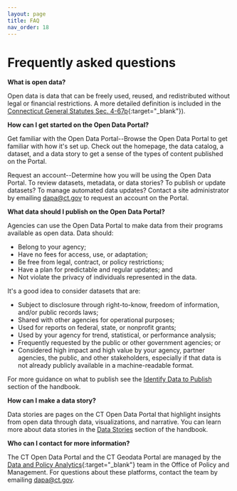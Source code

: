 ```yaml
---
layout: page
title: FAQ
nav_order: 18
---
```


# Frequently asked questions 

**What is open data?**

Open data is data that can be freely used, reused, and redistributed without legal or financial restrictions. A more detailed definition is included in the [Connecticut General Statutes Sec. 4-67p](https://www.cga.ct.gov/current/pub/chap_050.htm#sec_4-67p){:target="_blank"}).

**How can I get started on the Open Data Portal?**

Get familiar with the Open Data Portal--Browse the Open Data Portal to get familiar with how it's set up. Check out the homepage, the data catalog, a dataset, and a data story to get a sense of the types of content published on the Portal. 

Request an account--Determine how you will be using the Open Data Portal. To review datasets, metadata, or data stories? To publish or update datasets? To manage automated data updates? Contact a site administrator by emailing [dapa@ct.gov](mailto:dapa@ct.gov) to request an account on the Portal. 

**What data should I publish on the Open Data Portal?** 

Agencies can use the Open Data Portal to make data from their programs available as open data. Data should:

* Belong to your agency;
* Have no fees for access, use, or adaptation;
* Be free from legal, contract, or policy restrictions;
* Have a plan for predictable and regular updates; and
* Not violate the privacy of individuals represented in the data. 

It's a good idea to consider datasets that are:

* Subject to disclosure through right-to-know, freedom of information, and/or public records laws;
* Shared with other agencies for operational purposes; 
* Used for reports on federal, state, or nonprofit grants; 
* Used by your agency for trend, statistical, or performance analysis; 
* Frequently requested by the public or other government agencies; or
* Considered high impact and high value by your agency, partner agencies, the public, and other stakeholders, especially if that data is not already publicly available in a machine-readable format.

For more guidance on what to publish see the [Identify Data to Publish](data-publication-steps\1_identify_data_to_publish) section of the handbook.

**How can I make a data story?** 

Data stories are pages on the CT Open Data Portal that highlight insights from open data through data, visualizations, and narrative. You can learn more about data stories in the [Data Stories](open-data-resources\data_stories) section of the handbook.

**Who can I contact for more information?**

The CT Open Data Portal and the CT Geodata Portal are managed by the [Data and Policy Analytics](https://portal.ct.gov/datapolicy/){:target="_blank"} team in the Office of Policy and Management. For questions about these platforms, contact the team by emailing [dapa@ct.gov](mailto:dapa@ct.gov).